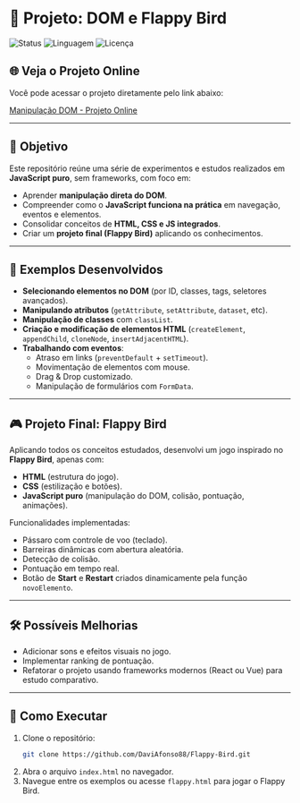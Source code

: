 # 📌 Projeto: DOM e Flappy Bird

![Status](https://img.shields.io/badge/status-em%20desenvolvimento-yellow)
![Linguagem](https://img.shields.io/badge/javascript-ES6-yellow)
![Licença](https://img.shields.io/badge/licença-MIT-green)

## 🌐 Veja o Projeto Online

Você pode acessar o projeto diretamente pelo link abaixo:

[Manipulação DOM - Projeto Online](https://manipulacao-dom.netlify.app/)

---

## 🎯 Objetivo
Este repositório reúne uma série de experimentos e estudos realizados em **JavaScript puro**, sem frameworks, com foco em:
- Aprender **manipulação direta do DOM**.  
- Compreender como o **JavaScript funciona na prática** em navegação, eventos e elementos.  
- Consolidar conceitos de **HTML, CSS e JS integrados**.  
- Criar um **projeto final (Flappy Bird)** aplicando os conhecimentos.  

---

## 🧪 Exemplos Desenvolvidos
- **Selecionando elementos no DOM** (por ID, classes, tags, seletores avançados).  
- **Manipulando atributos** (`getAttribute`, `setAttribute`, `dataset`, etc).  
- **Manipulação de classes** com `classList`.  
- **Criação e modificação de elementos HTML** (`createElement`, `appendChild`, `cloneNode`, `insertAdjacentHTML`).  
- **Trabalhando com eventos**:
  - Atraso em links (`preventDefault` + `setTimeout`).  
  - Movimentação de elementos com mouse.  
  - Drag & Drop customizado.  
  - Manipulação de formulários com `FormData`.  

---

## 🎮 Projeto Final: Flappy Bird
Aplicando todos os conceitos estudados, desenvolvi um jogo inspirado no **Flappy Bird**, apenas com:
- **HTML** (estrutura do jogo).  
- **CSS** (estilização e botões).  
- **JavaScript puro** (manipulação do DOM, colisão, pontuação, animações).  

Funcionalidades implementadas:
- Pássaro com controle de voo (teclado).  
- Barreiras dinâmicas com abertura aleatória.  
- Detecção de colisão.  
- Pontuação em tempo real.  
- Botão de **Start** e **Restart** criados dinamicamente pela função `novoElemento`.  

---

## 🛠️ Possíveis Melhorias
- Adicionar sons e efeitos visuais no jogo.
- Implementar ranking de pontuação. 
- Refatorar o projeto usando frameworks modernos (React ou Vue) para estudo comparativo. 

---

## 🚀 Como Executar
1. Clone o repositório:  
   ```bash
   git clone https://github.com/DaviAfonso88/Flappy-Bird.git
2. Abra o arquivo `index.html` no navegador.
3. Navegue entre os exemplos ou acesse `flappy.html` para jogar o Flappy Bird.
